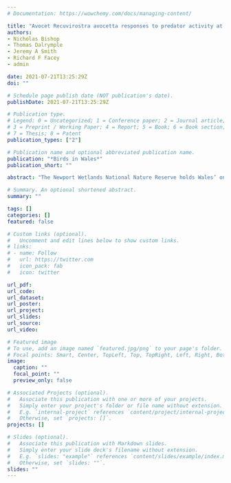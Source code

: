 ```yaml
---
# Documentation: https://wowchemy.com/docs/managing-content/

title: "Avocet Recuvirostra avocetta responses to predator activity at Newport Wetland Nature Reserve"
authors: 
- Nicholas Bishop
- Thomas Dalrymple
- Jeremy A Smith
- Richard F Facey
- admin

date: 2021-07-21T13:25:29Z
doi: ""

# Schedule page publish date (NOT publication's date).
publishDate: 2021-07-21T13:25:29Z

# Publication type.
# Legend: 0 = Uncategorized; 1 = Conference paper; 2 = Journal article;
# 3 = Preprint / Working Paper; 4 = Report; 5 = Book; 6 = Book section;
# 7 = Thesis; 8 = Patent
publication_types: ["2"]

# Publication name and optional abbreviated publication name.
publication: "*Birds in Wales*"
publication_short: ""

abstract: "The Newport Wetlands National Nature Reserve holds Wales’ only breeding colony of Pied Avocets Recurvirostra avosetta. However, colony productivity is consistently low due to predation of eggs and chicks by both avian and mammalian predators. Here we describe predator activity, mobbing activity and predation events during the 2019 breeding season using a combination of scan sampling (avian predators and interactions) and camera traps (mammalian predators). Carrion Crow Corvus corone was the most sighted avian predator with 151 (53%) of total sightings and the only species directly depredating Avocet chicks. Carrion Crows elicited a mobbing response 52% of the time, often by individual Avocets. In contrast, six Common Buzzard Buteo buteo were detected all of which were mobbed by multiple Avocets. Brown Rat Rattus norvegicus was the most commonly detected mammal predator, accounting for 84% of total sightings. Mobbing activity was more common at lower temperatures, likely a result of increased predator activity."

# Summary. An optional shortened abstract.
summary: ""

tags: []
categories: []
featured: false

# Custom links (optional).
#   Uncomment and edit lines below to show custom links.
# links:
# - name: Follow
#   url: https://twitter.com
#   icon_pack: fab
#   icon: twitter

url_pdf:
url_code:
url_dataset:
url_poster:
url_project:
url_slides:
url_source:
url_video:

# Featured image
# To use, add an image named `featured.jpg/png` to your page's folder. 
# Focal points: Smart, Center, TopLeft, Top, TopRight, Left, Right, BottomLeft, Bottom, BottomRight.
image:
  caption: ""
  focal_point: ""
  preview_only: false

# Associated Projects (optional).
#   Associate this publication with one or more of your projects.
#   Simply enter your project's folder or file name without extension.
#   E.g. `internal-project` references `content/project/internal-project/index.md`.
#   Otherwise, set `projects: []`.
projects: []

# Slides (optional).
#   Associate this publication with Markdown slides.
#   Simply enter your slide deck's filename without extension.
#   E.g. `slides: "example"` references `content/slides/example/index.md`.
#   Otherwise, set `slides: ""`.
slides: ""
---
```

